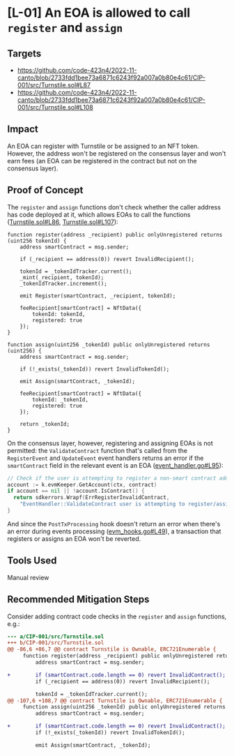# [L-01] An EOA is allowed to call `register` and `assign`
## Targets
- https://github.com/code-423n4/2022-11-canto/blob/2733fdd1bee73a6871c6243f92a007a0b80e4c61/CIP-001/src/Turnstile.sol#L87
- https://github.com/code-423n4/2022-11-canto/blob/2733fdd1bee73a6871c6243f92a007a0b80e4c61/CIP-001/src/Turnstile.sol#L108
## Impact
An EOA can register with Turnstile or be assigned to an NFT token. However, the address won't be registered on the consensus layer and won't earn fees (an EOA can be registered in the contract but not on the consensus layer).
## Proof of Concept
The `register` and `assign` functions don't check whether the caller address has code deployed at it, which allows EOAs to call the functions ([Turnstile.sol#L86](https://github.com/code-423n4/2022-11-canto/blob/2733fdd1bee73a6871c6243f92a007a0b80e4c61/CIP-001/src/Turnstile.sol#L86), [Turnstile.sol#L107](https://github.com/code-423n4/2022-11-canto/blob/2733fdd1bee73a6871c6243f92a007a0b80e4c61/CIP-001/src/Turnstile.sol#L107)):
```solidity
function register(address _recipient) public onlyUnregistered returns (uint256 tokenId) {
    address smartContract = msg.sender;

    if (_recipient == address(0)) revert InvalidRecipient();

    tokenId = _tokenIdTracker.current();
    _mint(_recipient, tokenId);
    _tokenIdTracker.increment();

    emit Register(smartContract, _recipient, tokenId);

    feeRecipient[smartContract] = NftData({
        tokenId: tokenId,
        registered: true
    });
}

function assign(uint256 _tokenId) public onlyUnregistered returns (uint256) {
    address smartContract = msg.sender;

    if (!_exists(_tokenId)) revert InvalidTokenId();

    emit Assign(smartContract, _tokenId);

    feeRecipient[smartContract] = NftData({
        tokenId: _tokenId,
        registered: true
    });

    return _tokenId;
}
```

On the consensus layer, however, registering and assigning EOAs is not permitted: the `ValidateContract` function that's called from the `RegisterEvent` and `UpdateEvent` event handlers returns an error if the `smartContract` field in the relevant event is an EOA ([event_handler.go#L95](https://github.com/code-423n4/2022-11-canto/blob/2733fdd1bee73a6871c6243f92a007a0b80e4c61/Canto/x/csr/keeper/event_handler.go#L95)):
```go
// Check if the user is attempting to register a non-smart contract address (i.e. an EOA or non-existent address)
account := k.evmKeeper.GetAccount(ctx, contract)
if account == nil || !account.IsContract() {
  return sdkerrors.Wrapf(ErrRegisterInvalidContract,
    "EventHandler::ValidateContract user is attempting to register/assign a nil or non-smart contract address")
}
```

And since the `PostTxProcessing` hook doesn't return an error when there's an error during events processing ([evm_hooks.go#L49](https://github.com/code-423n4/2022-11-canto/blob/2733fdd1bee73a6871c6243f92a007a0b80e4c61/Canto/x/csr/keeper/evm_hooks.go#L49)), a transaction that registers or assigns an EOA won't be reverted.

## Tools Used
Manual review
## Recommended Mitigation Steps
Consider adding contract code checks in the `register` and `assign` functions, e.g.:
```diff
--- a/CIP-001/src/Turnstile.sol
+++ b/CIP-001/src/Turnstile.sol
@@ -86,6 +86,7 @@ contract Turnstile is Ownable, ERC721Enumerable {
     function register(address _recipient) public onlyUnregistered returns (uint256 tokenId) {
         address smartContract = msg.sender;

+        if (smartContract.code.length == 0) revert InvalidContract();
         if (_recipient == address(0)) revert InvalidRecipient();

         tokenId = _tokenIdTracker.current();
@@ -107,6 +108,7 @@ contract Turnstile is Ownable, ERC721Enumerable {
     function assign(uint256 _tokenId) public onlyUnregistered returns (uint256) {
         address smartContract = msg.sender;

+        if (smartContract.code.length == 0) revert InvalidContract();
         if (!_exists(_tokenId)) revert InvalidTokenId();

         emit Assign(smartContract, _tokenId);
```